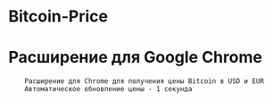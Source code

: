 # Bitcoin-Price
<h1>Расширение для Google Chrome</h1>

        Расширение для Chrome для получения цены Bitcoin в USD и EUR
        Автоматическое обновление цены - 1 секунда
